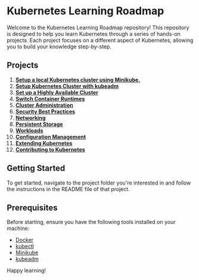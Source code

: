 # Kubernetes Learning Roadmap

Welcome to the Kubernetes Learning Roadmap repository! This repository is designed to help you learn Kubernetes through a series of hands-on projects. Each project focuses on a different aspect of Kubernetes, allowing you to build your knowledge step-by-step.

## Projects

1. **[Setup a local Kubernetes cluster using Minikube.](Project01/README.md)**
2. **[Setup Kubernetes Cluster with kubeadm](Project02/README.md)**
3. **[Set up a Highly Available Cluster](Project03/README.md)**
4. **[Switch Container Runtimes](Project04/README.md)**
5. **[Cluster Administration](Project05/README.md)**
6. **[Security Best Practices](Project06/README.md)**
7. **[Networking](Project07/README.md)**
8. **[Persistent Storage](Project08/README.md)**
9. **[Workloads](Project09/README.md)**
10. **[Configuration Management](Project10/README.md)**
11. **[Extending Kubernetes](Project11/README.md)**
12. **[Contributing to Kubernetes](Project12/README.md)**

## Getting Started

To get started, navigate to the project folder you're interested in and follow the instructions in the README file of that project.

## Prerequisites

Before starting, ensure you have the following tools installed on your machine:

- [Docker](https://www.docker.com/get-started)
- [kubectl](https://kubernetes.io/docs/tasks/tools/)
- [Minikube](https://minikube.sigs.k8s.io/docs/start/)
- [kubeadm](https://kubernetes.io/docs/setup/production-environment/tools/kubeadm/install-kubeadm/)

Happy learning!
